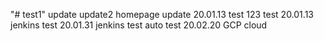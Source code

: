 "# test1"
update
update2
homepage update 20.01.13
test 123
test 20.01.13 jenkins
test 20.01.31 jenkins
test auto
test 20.02.20 GCP cloud
